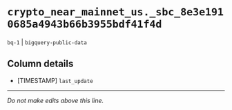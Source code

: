 # `crypto_near_mainnet_us._sbc_8e3e1910685a4943b66b3955bdf41f4d`
`bq-1` | `bigquery-public-data`

## Column details
* [TIMESTAMP] `last_update`

-------------------------------------------------------------------------------
*Do not make edits above this line.*
